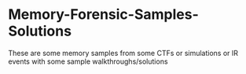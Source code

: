 # Memory-Forensic-Samples-Solutions
These are some memory samples from some CTFs or simulations or IR events with some sample walkthroughs/solutions
